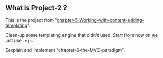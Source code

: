 ## What is Project-2 ?

This is the project from
"[chapter-5-Working-with-content-adding-templating](./../chapter-5-working-with-dynamic-content-adding-templating-engines)".

Clean-up some templating engine that didn't used. Start from now on we just
use `.ejs`.

Eexplain and implement "chapter-6-the-MVC-paradigm".



